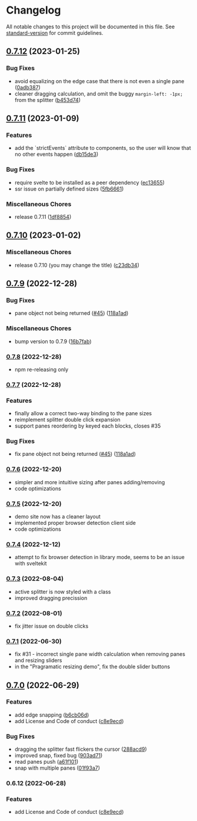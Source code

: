 # Changelog

All notable changes to this project will be documented in this file. See [standard-version](https://github.com/conventional-changelog/standard-version) for commit guidelines.

## [0.7.12](https://github.com/orefalo/svelte-splitpanes/compare/v0.7.11...v0.7.12) (2023-01-25)

### Bug Fixes

- avoid equalizing on the edge case that there is not even a single pane ([0adb387](https://github.com/orefalo/svelte-splitpanes/commit/0adb38772490d61e84af4eb893af33c1483c4319))
- cleaner dragging calculation, and omit the buggy `margin-left: -1px;` from the splitter ([b453d74](https://github.com/orefalo/svelte-splitpanes/commit/b453d74ee7aff3c4812a3de2f2bbd2372ad597f3))

## [0.7.11](https://github.com/orefalo/svelte-splitpanes/compare/v0.7.10...v0.7.11) (2023-01-09)

### Features

- add the \`strictEvents\` attribute to components, so the user will know that no other events happen ([db15de3](https://github.com/orefalo/svelte-splitpanes/commit/db15de3f79994690e5a259ca78e7b603c0012e2c))

### Bug Fixes

- require svelte to be installed as a peer dependency ([ec13655](https://github.com/orefalo/svelte-splitpanes/commit/ec136552979b37f28f25edb16c62fa19f2928a9c))
- ssr issue on partially defined sizes ([5fb6661](https://github.com/orefalo/svelte-splitpanes/commit/5fb6661b7bd5d1b388a9e4ecd390a528eccce281))

### Miscellaneous Chores

- release 0.7.11 ([1df8854](https://github.com/orefalo/svelte-splitpanes/commit/1df8854bcf66365c39cd04ece32d6a5ce5a92287))

## [0.7.10](https://github.com/orefalo/svelte-splitpanes/compare/v0.7.9...v0.7.10) (2023-01-02)

### Miscellaneous Chores

- release 0.7.10 (you may change the title) ([c23db34](https://github.com/orefalo/svelte-splitpanes/commit/c23db34b446e361bd89a8db694b5682c1303b964))

## [0.7.9](https://github.com/orefalo/svelte-splitpanes/compare/v0.7.3...v0.7.9) (2022-12-28)

### Bug Fixes

- pane object not being returned ([#45](https://github.com/orefalo/svelte-splitpanes/issues/45)) ([118a1ad](https://github.com/orefalo/svelte-splitpanes/commit/118a1ad1a19682feaf7175136bdc6c796fb6a542))

### Miscellaneous Chores

- bump version to 0.7.9 ([16b7fab](https://github.com/orefalo/svelte-splitpanes/commit/16b7fab73cd011b5dba1dcfdd0b00a1f2c8d486d))

### [0.7.8](https://github.com/orefalo/svelte-splitpanes/compare/v0.7.7...v0.7.8) (2022-12-28)

- npm re-releasing only

### [0.7.7](https://github.com/orefalo/svelte-splitpanes/compare/v0.7.4...v0.7.7) (2022-12-28)

### Features

- finally allow a correct two-way binding to the pane sizes
- reimplement splitter double click expansion
- support panes reordering by keyed each blocks, closes #35

### Bug Fixes

- fix pane object not being returned ([#45](https://github.com/orefalo/svelte-splitpanes/issues/45)) ([118a1ad](https://github.com/orefalo/svelte-splitpanes/commit/118a1ad1a19682feaf7175136bdc6c796fb6a542))

### [0.7.6](https://github.com/orefalo/svelte-splitpanes/compare/v0.7.5...v0.7.6) (2022-12-20)

- simpler and more intuitive sizing after panes adding/removing
- code optimizations

### [0.7.5](https://github.com/orefalo/svelte-splitpanes/compare/v0.7.4...v0.7.5) (2022-12-20)

- demo site now has a cleaner layout
- implemented proper browser detection client side
- code optimizations

### [0.7.4](https://github.com/orefalo/svelte-splitpanes/compare/v0.7.3...v0.7.4) (2022-12-12)

- attempt to fix browser detection in library mode, seems to be an issue with sveltekit

### [0.7.3](https://github.com/orefalo/svelte-splitpanes/compare/v0.7.2...v0.7.3) (2022-08-04)

- active splitter is now styled with a class
- improved dragging precission

### [0.7.2](https://github.com/orefalo/svelte-splitpanes/compare/v0.7.1...v0.7.2) (2022-08-01)

- fix jitter issue on double clicks

### [0.7.1](https://github.com/orefalo/svelte-splitpanes/compare/v0.7.0...v0.7.1) (2022-06-30)

- fix #31 - incorrect single pane width calculation when removing panes and resizing sliders
- in the "Pragramatic resizing demo", fix the double slider buttons

## [0.7.0](https://github.com/orefalo/svelte-splitpanes/compare/v0.6.12...v0.7.0) (2022-06-29)

### Features

- add edge snapping ([b6cb06d](https://github.com/orefalo/svelte-splitpanes/commit/b6cb06d94cec4027971322c92a151aee0130d601))
- add License and Code of conduct ([c8e9ecd](https://github.com/BearToCode/svelte-splitpanes/commit/c8e9ecd9809a749df75198456cac4c70b7a88bba))

### Bug Fixes

- dragging the splitter fast flickers the cursor ([288acd9](https://github.com/BearToCode/svelte-splitpanes/commit/288acd92583fc906b9625ee3b66ed9f9ba72af1e))
- improved snap, fixed bug ([903ad71](https://github.com/orefalo/svelte-splitpanes/commit/903ad71b8d64a30b8333661fbb1833cc34e4d526))
- read panes push ([a61f101](https://github.com/orefalo/svelte-splitpanes/commit/a61f101dff9a1cdf216744139ff789ba9a3e75dd))
- snap with multiple panes ([01f93a7](https://github.com/orefalo/svelte-splitpanes/commit/01f93a7a45188f3e0d2d2257d3570db12327c899))

### 0.6.12 (2022-06-28)

### Features

- add License and Code of conduct ([c8e9ecd](https://github.com/orefalo/svelte-splitpanes/commit/c8e9ecd9809a749df75198456cac4c70b7a88bba))
